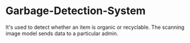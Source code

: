 # Garbage-Detection-System
It's used to detect whether an item is organic or recyclable. The scanning image model sends data to a particular admin.
